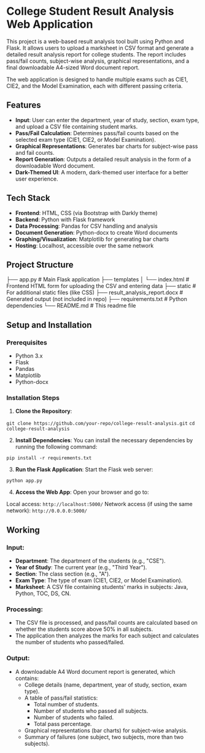 # College Student Result Analysis Web Application

This project is a web-based result analysis tool built using Python and Flask. It allows users to upload a marksheet in CSV format and generate a detailed result analysis report for college students. The report includes pass/fail counts, subject-wise analysis, graphical representations, and a final downloadable A4-sized Word document report.

The web application is designed to handle multiple exams such as CIE1, CIE2, and the Model Examination, each with different passing criteria.

## Features

- **Input**: User can enter the department, year of study, section, exam type, and upload a CSV file containing student marks.
- **Pass/Fail Calculation**: Determines pass/fail counts based on the selected exam type (CIE1, CIE2, or Model Examination).
- **Graphical Representations**: Generates bar charts for subject-wise pass and fail counts.
- **Report Generation**: Outputs a detailed result analysis in the form of a downloadable Word document.
- **Dark-Themed UI**: A modern, dark-themed user interface for a better user experience.

## Tech Stack

- **Frontend**: HTML, CSS (via Bootstrap with Darkly theme)
- **Backend**: Python with Flask framework
- **Data Processing**: Pandas for CSV handling and analysis
- **Document Generation**: Python-docx to create Word documents
- **Graphing/Visualization**: Matplotlib for generating bar charts
- **Hosting**: Localhost, accessible over the same network

## Project Structure

├── app.py                 # Main Flask application
├── templates
│   └── index.html         # Frontend HTML form for uploading the CSV and entering data
├── static                 # For additional static files (like CSS)
├── result_analysis_report.docx # Generated output (not included in repo)
├── requirements.txt       # Python dependencies
└── README.md              # This readme file

## Setup and Installation

### Prerequisites

- Python 3.x
- Flask
- Pandas
- Matplotlib
- Python-docx

### Installation Steps

1. **Clone the Repository**:

```git clone https://github.com/your-repo/college-result-analysis.git```
```cd college-result-analysis```

2. **Install Dependencies**: You can install the necessary dependencies by running the following command:

```pip install -r requirements.txt```

3. **Run the Flask Application**: Start the Flask web server:

```python app.py```

4. **Access the Web App**: Open your browser and go to:

Local access: ```http://localhost:5000/```
Network access (if using the same network): ```http://0.0.0.0:5000/```

## Working

### Input:
- **Department**: The department of the students (e.g., "CSE").
- **Year of Study**: The current year (e.g., "Third Year").
- **Section**: The class section (e.g., "A").
- **Exam Type**: The type of exam (CIE1, CIE2, or Model Examination).
- **Marksheet**: A CSV file containing students' marks in subjects: Java, Python, TOC, DS, CN.

### Processing:
- The CSV file is processed, and pass/fail counts are calculated based on whether the students score above 50% in all subjects.
- The application then analyzes the marks for each subject and calculates the number of students who passed/failed.

### Output:
- A downloadable A4 Word document report is generated, which contains:
	- College details (name, department, year of study, section, exam type).
	- A table of pass/fail statistics:
		- Total number of students.
		- Number of students who passed all subjects.
		- Number of students who failed.
		- Total pass percentage.
	- Graphical representations (bar charts) for subject-wise analysis.
	- Summary of failures (one subject, two subjects, more than two subjects).





